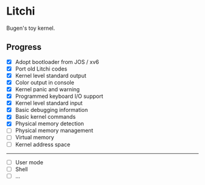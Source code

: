 # Litchi
Bugen's toy kernel.

## Progress
- [x] Adopt bootloader from JOS / xv6
- [x] Port old Litchi codes
- [x] Kernel level standard output
- [x] Color output in console
- [x] Kernel panic and warning
- [x] Programmed keyboard I/O support
- [x] Kernel level standard input
- [x] Basic debugging information
- [x] Basic kernel commands
- [x] Physical memory detection
- [ ] Physical memory management
- [ ] Virtual memory
- [ ] Kernel address space
---
- [ ] User mode
- [ ] Shell
- [ ] ...
